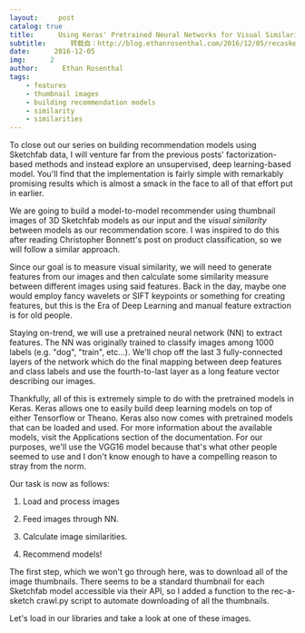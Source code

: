 ```yaml
---
layout:     post
catalog: true
title:      Using Keras' Pretrained Neural Networks for Visual Similarity Recommendations
subtitle:      转载自：http://blog.ethanrosenthal.com/2016/12/05/recasketch-keras/
date:      2016-12-05
img:      2
author:      Ethan Rosenthal
tags:
    - features
    - thumbnail images
    - building recommendation models
    - similarity
    - similarities
---
```


To close out our series on building recommendation models using Sketchfab data, I will venture far from the previous posts' factorization-based methods and instead explore an unsupervised, deep learning-based model. You'll find that the implementation is fairly simple with remarkably promising results which is almost a smack in the face to all of that effort put in earlier.

We are going to build a model-to-model recommender using thumbnail images of 3D Sketchfab models as our input and the *visual similarity* between models as our recommendation score. I was inspired to do this after reading Christopher Bonnett's post on product classification, so we will follow a similar approach.

Since our goal is to measure visual similarity, we will need to generate features from our images and then calculate some similarity measure between different images using said features. Back in the day, maybe one would employ fancy wavelets or SIFT keypoints or something for creating features, but this is the Era of Deep Learning and manual feature extraction is for old people.

Staying on-trend, we will use a pretrained neural network (NN) to extract features. The NN was originally trained to classify images among 1000 labels (e.g. "dog", "train", etc...). We'll chop off the last 3 fully-connected layers of the network which do the final mapping between deep features and class labels and use the fourth-to-last layer as a long feature vector describing our images.

Thankfully, all of this is extremely simple to do with the pretrained models in Keras. Keras allows one to easily build deep learning models on top of either Tensorflow or Theano. Keras also now comes with pretrained models that can be loaded and used. For more information about the available models, visit the Applications section of the documentation. For our purposes, we'll use the VGG16 model because that's what other people seemed to use and I don't know enough to have a compelling reason to stray from the norm.

Our task is now as follows:

1. Load and process images

1. Feed images through NN.

1. Calculate image similarities.

1. Recommend models!


The first step, which we won't go through here, was to download all of the image thumbnails. There seems to be a standard thumbnail for each Sketchfab model accessible via their API, so I added a function to the rec-a-sketch crawl.py script to automate downloading of all the thumbnails.

Let's load in our libraries and take a look at one of these images.
